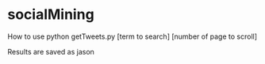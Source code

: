 # socialMining
How to use
python getTweets.py [term to search] [number of page to scroll]

Results are saved as jason

